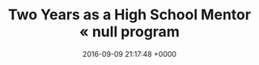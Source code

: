 ---
title: "Two Years as a High School Mentor « null program"
date: 2016-09-09 21:17:48 +0000
url: http://nullprogram.com/blog/2016/09/02/
---